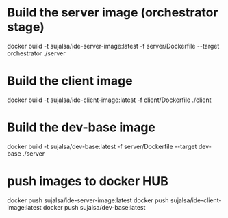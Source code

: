 # Build the server image (orchestrator stage)
docker build -t sujalsa/ide-server-image:latest -f server/Dockerfile --target orchestrator ./server

# Build the client image
docker build -t sujalsa/ide-client-image:latest -f client/Dockerfile ./client

# Build the dev-base image
docker build -t sujalsa/dev-base:latest -f server/Dockerfile --target dev-base ./server

# push images to docker HUB
docker push sujalsa/ide-server-image:latest
docker push sujalsa/ide-client-image:latest
docker push sujalsa/dev-base:latest